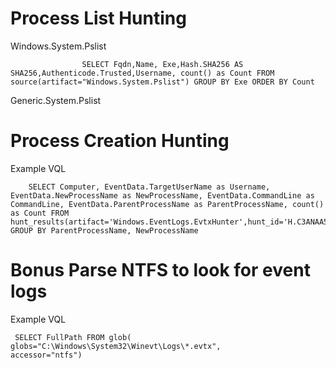# Process List Hunting
Windows.System.Pslist

                    
                    SELECT Fqdn,Name, Exe,Hash.SHA256 AS SHA256,Authenticode.Trusted,Username, count() as Count FROM source(artifact="Windows.System.Pslist") GROUP BY Exe ORDER BY Count
                    
Generic.System.Pslist

# Process Creation Hunting
Example VQL
    
        
        SELECT Computer, EventData.TargetUserName as Username, EventData.NewProcessName as NewProcessName, EventData.CommandLine as CommandLine, EventData.ParentProcessName as ParentProcessName, count() as Count FROM hunt_results(artifact='Windows.EventLogs.EvtxHunter',hunt_id='H.C3ANAA5TITLI2') GROUP BY ParentProcessName, NewProcessName



# Bonus Parse NTFS to look for event logs 
Example VQL
```
 SELECT FullPath FROM glob(
globs="C:\Windows\System32\Winevt\Logs\*.evtx",
accessor="ntfs")
```

